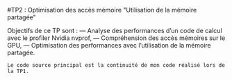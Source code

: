 
#TP2 : Optimisation des accès mémoire "Utilisation de la mémoire partagée"
 

 Objectifs de ce TP sont :
    — Analyse des performances d’un code de calcul avec le profiler Nvidia nvprof,
    — Compréhension des accès mémoires sur le GPU,
    — Optimisation des performances avec l’utilisation de la mémoire partagée.
    
    Le code source principal est la continuité de mon code réalisé lors de la TP1.